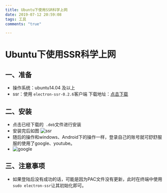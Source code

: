 ```yaml
---
title: Ubuntu下使用SSR科学上网
date: 2019-07-12 20:59:08
tags: 工具
comments: "true"

---
```


# Ubuntu下使用SSR科学上网



## 一、准备

- 操作系统：ubuntu14.04 及以上
- ssr：使用 ```electron-ssr-0.2.6```客户端
  下载地址：[点击下载](https://github.com/youngsw/ssr_Ubuntu)
<!-- more -->
## 二、安装

- 点击已经下载的` .deb`文件进行安装
- 安装完后如图
  ![ssr](/img/SsrUbuntu/ssr.jpg)
- 随后的操作和windows、Android下的操作一样，登录自己的账号就可舒舒服服的使用了google、youtube。
- ![google](/img/SsrUbuntu/google.png)

## 三、注意事项

- 如果登陆后没有成功的话，可能是因为PAC文件没有更新，此时在终端中使用```sudo electron-ssr```让其初始化即可。 

